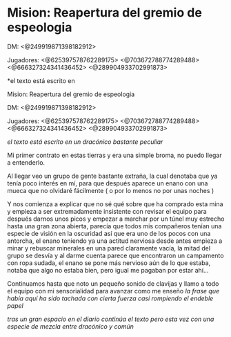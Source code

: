 # Mision: Reapertura del gremio de espeologia

DM: <@249919871398182912> 

Jugadores: <@625397578762289175> <@703672788774289488> <@666327324341436452> <@289904933702991873> 

*el texto está escrito en 

Mision: Reapertura del gremio de espeologia

DM: <@249919871398182912> 

Jugadores: <@625397578762289175> <@703672788774289488> <@666327324341436452> <@289904933702991873> 

*el texto está escrito en un dracónico bastante peculiar*

Mi primer contrato en estas tierras y era una simple broma, no puedo llegar a entenderlo.

Al llegar veo un grupo de gente bastante extraña, la cual denotaba que ya tenía poco interés en mí, para que después aparece un enano con una mueca que no olvidaré fácilmente ( o por lo menos no por unas noches )

Y nos comienza a explicar que no sé qué sobre que ha comprado esta mina y empieza a ser extremadamente insistente con revisar el equipo para después darnos unos picos y empezar a marchar por un túnel muy estrecho hasta una gran zona abierta, parecía que todos mis compañeros tenían una especie de visión en la oscuridad así que era uno de los pocos con una antorcha, el enano teniendo ya una actitud nerviosa desde antes empieza a minar y rebuscar minerales en una pared claramente vacía, la mitad del grupo se desvía y al darme cuenta parece que encontraron un campamento con ropa sudada, el enano se pone más nervioso aún de lo que estaba, notaba que algo no estaba bien, pero igual me pagaban por estar ahí...

Continuamos hasta que noto un pequeño sonido de clavijas y llamo a todo el equipo con mi sensorialidad para avanzar como me enseño *la frase que había aquí ha sido tachada con cierta fuerza casi rompiendo el endeble papel*


*tras un gran espacio en el diario continúa el texto pero esta vez con una especie de mezcla entre dracónico y común*

